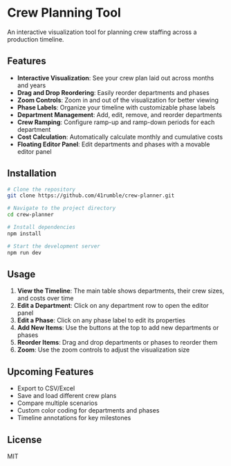 # Crew Planning Tool

An interactive visualization tool for planning crew staffing across a production timeline.

## Features

- **Interactive Visualization**: See your crew plan laid out across months and years
- **Drag and Drop Reordering**: Easily reorder departments and phases
- **Zoom Controls**: Zoom in and out of the visualization for better viewing
- **Phase Labels**: Organize your timeline with customizable phase labels
- **Department Management**: Add, edit, remove, and reorder departments
- **Crew Ramping**: Configure ramp-up and ramp-down periods for each department
- **Cost Calculation**: Automatically calculate monthly and cumulative costs
- **Floating Editor Panel**: Edit departments and phases with a movable editor panel

## Installation

```bash
# Clone the repository
git clone https://github.com/41rumble/crew-planner.git

# Navigate to the project directory
cd crew-planner

# Install dependencies
npm install

# Start the development server
npm run dev
```

## Usage

1. **View the Timeline**: The main table shows departments, their crew sizes, and costs over time
2. **Edit a Department**: Click on any department row to open the editor panel
3. **Edit a Phase**: Click on any phase label to edit its properties
4. **Add New Items**: Use the buttons at the top to add new departments or phases
5. **Reorder Items**: Drag and drop departments or phases to reorder them
6. **Zoom**: Use the zoom controls to adjust the visualization size

## Upcoming Features

- Export to CSV/Excel
- Save and load different crew plans
- Compare multiple scenarios
- Custom color coding for departments and phases
- Timeline annotations for key milestones

## License

MIT